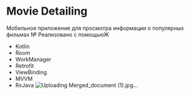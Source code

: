 # Movie Detailing
Мобильное приложение для просмотра информации о популярных фильмах
№ Реализовано с помощьюЖ
- Kotlin
- Room
- WorkManager
- Retrofit
- ViewBinding
- MVVM
- RxJava
  ![Uploading Merged_document (1).jpg…]()
